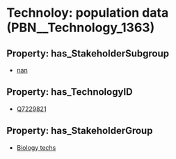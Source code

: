 # Technoloy: __population data__ (PBN__Technology_1363)

## Property: has_StakeholderSubgroup

* [nan](PBN__TechSubgroup_7)

## Property: has_TechnologyID

* [Q7229821](Q7229821)

## Property: has_StakeholderGroup

* [Biology techs](PBN__TechGroup_15)

